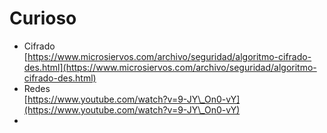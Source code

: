 # Curioso

* Cifrado \
  [https://www.microsiervos.com/archivo/seguridad/algoritmo-cifrado-des.html](https://www.microsiervos.com/archivo/seguridad/algoritmo-cifrado-des.html)
* Redes \
  [https://www.youtube.com/watch?v=9-JY\_On0-vY](https://www.youtube.com/watch?v=9-JY\_On0-vY)
*
